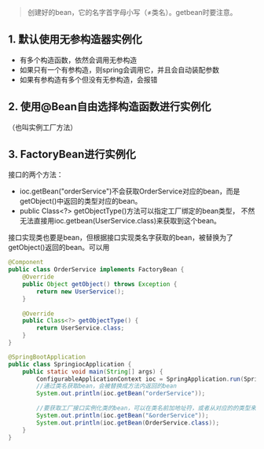 >创建好的bean，它的名字首字母小写（≠类名）。getbean时要注意。


## 1. 默认使用无参构造器实例化

* 有多个构造函数，依然会调用无参构造
* 如果只有一个有参构造，则spring会调用它，并且会自动装配参数
* 如果有参构造有多个但没有无参构造，会报错


## 2. 使用@Bean自由选择构造函数进行实例化
（也叫实例工厂方法）


## 3. FactoryBean进行实例化

接口的两个方法：
* ioc.getBean("orderService")不会获取OrderService对应的bean，而是getObject()中返回的类型对应的bean。
* public Class\<?> getObjectType()方法可以指定工厂绑定的bean类型，
	不然无法直接用ioc.getbean(UserService.class)来获取到这个bean。

接口实现类也要是bean，但根据接口实现类名字获取的bean，被替换为了getObject()返回的bean。可以用


```java
@Component  
public class OrderService implements FactoryBean {  
    @Override  
    public Object getObject() throws Exception {  
        return new UserService();  
    }  
  
    @Override  
    public Class<?> getObjectType() {  
        return UserService.class;  
    }  
}
```

```java
@SpringBootApplication  
public class SpringiocApplication {  
    public static void main(String[] args) {  
        ConfigurableApplicationContext ioc = SpringApplication.run(SpringiocApplication.class, args);  
        //通过类名获取bean，会被替换成方法内返回的bean
        System.out.println(ioc.getBean("orderService"));  
        
        //要获取工厂接口实例化类的bean，可以在类名前加地址符，或者从对应的的类型来访问
        System.out.println(ioc.getBean("&orderService"));  
        System.out.println(ioc.getBean(OrderService.class));  
    }  
}
```
